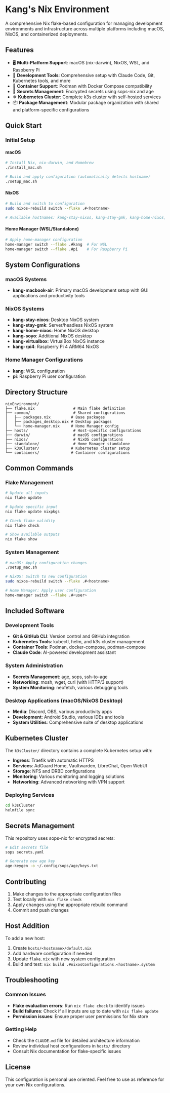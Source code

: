 # Kang's Nix Environment

A comprehensive Nix flake-based configuration for managing development environments and infrastructure across multiple platforms including macOS, NixOS, and containerized deployments.

## Features

- 🖥️ **Multi-Platform Support**: macOS (nix-darwin), NixOS, WSL, and Raspberry Pi
- 🔧 **Development Tools**: Comprehensive setup with Claude Code, Git, Kubernetes tools, and more
- 🐳 **Container Support**: Podman with Docker Compose compatibility
- 🔐 **Secrets Management**: Encrypted secrets using sops-nix and age
- ☸️ **Kubernetes Cluster**: Complete k3s cluster with self-hosted services
- 📦 **Package Management**: Modular package organization with shared and platform-specific configurations

## Quick Start

### Initial Setup

#### macOS
```bash
# Install Nix, nix-darwin, and Homebrew
./install_mac.sh

# Build and apply configuration (automatically detects hostname)
./setup_mac.sh
```

#### NixOS
```bash
# Build and switch to configuration
sudo nixos-rebuild switch --flake .#<hostname>

# Available hostnames: kang-stay-nixos, kang-stay-gmk, kang-home-nixos, kang-soyo, kang-virtualbox, kang-rpi4
```

#### Home Manager (WSL/Standalone)
```bash
# Apply home-manager configuration
home-manager switch --flake .#kang  # For WSL
home-manager switch --flake .#pi    # For Raspberry Pi
```

## System Configurations

### macOS Systems
- **kang-macbook-air**: Primary macOS development setup with GUI applications and productivity tools

### NixOS Systems
- **kang-stay-nixos**: Desktop NixOS system
- **kang-stay-gmk**: Server/headless NixOS system
- **kang-home-nixos**: Home NixOS desktop
- **kang-soyo**: Additional NixOS desktop
- **kang-virtualbox**: VirtualBox NixOS instance
- **kang-rpi4**: Raspberry Pi 4 ARM64 NixOS

### Home Manager Configurations
- **kang**: WSL configuration
- **pi**: Raspberry Pi user configuration

## Directory Structure

```
nixEnvironment/
├── flake.nix                 # Main flake definition
├── common/                   # Shared configurations
│   ├── packages.nix         # Base packages
│   ├── packages_desktop.nix # Desktop packages
│   └── home-manager.nix     # Home Manager config
├── hosts/                    # Host-specific configurations
├── darwin/                   # macOS configurations
├── nixos/                    # NixOS configurations
├── standalone/               # Home Manager standalone
├── k3sCluster/              # Kubernetes cluster setup
└── containers/              # Container configurations
```

## Common Commands

### Flake Management
```bash
# Update all inputs
nix flake update

# Update specific input
nix flake update nixpkgs

# Check flake validity
nix flake check

# Show available outputs
nix flake show
```

### System Management
```bash
# macOS: Apply configuration changes
./setup_mac.sh

# NixOS: Switch to new configuration
sudo nixos-rebuild switch --flake .#<hostname>

# Home Manager: Apply user configuration
home-manager switch --flake .#<user>
```

## Included Software

### Development Tools
- **Git & GitHub CLI**: Version control and GitHub integration
- **Kubernetes Tools**: kubectl, helm, and k3s cluster management
- **Container Tools**: Podman, docker-compose, podman-compose
- **Claude Code**: AI-powered development assistant

### System Administration
- **Secrets Management**: age, sops, ssh-to-age
- **Networking**: mosh, wget, curl (with HTTP/3 support)
- **System Monitoring**: neofetch, various debugging tools

### Desktop Applications (macOS/NixOS Desktop)
- **Media**: Discord, OBS, various productivity apps
- **Development**: Android Studio, various IDEs and tools
- **System Utilities**: Comprehensive suite of desktop applications

## Kubernetes Cluster

The `k3sCluster/` directory contains a complete Kubernetes setup with:

- **Ingress**: Traefik with automatic HTTPS
- **Services**: AdGuard Home, Vaultwarden, LibreChat, Open WebUI
- **Storage**: NFS and DRBD configurations
- **Monitoring**: Various monitoring and logging solutions
- **Networking**: Advanced networking with VPN support

### Deploying Services
```bash
cd k3sCluster
helmfile sync
```

## Secrets Management

This repository uses sops-nix for encrypted secrets:

```bash
# Edit secrets file
sops secrets.yaml

# Generate new age key
age-keygen -o ~/.config/sops/age/keys.txt
```

## Contributing

1. Make changes to the appropriate configuration files
2. Test locally with `nix flake check`
3. Apply changes using the appropriate rebuild command
4. Commit and push changes

## Host Addition

To add a new host:

1. Create `hosts/<hostname>/default.nix`
2. Add hardware configuration if needed
3. Update `flake.nix` with new system configuration
4. Build and test: `nix build .#nixosConfigurations.<hostname>.system`

## Troubleshooting

### Common Issues

- **Flake evaluation errors**: Run `nix flake check` to identify issues
- **Build failures**: Check if all inputs are up to date with `nix flake update`
- **Permission issues**: Ensure proper user permissions for Nix store

### Getting Help

- Check the `CLAUDE.md` file for detailed architecture information
- Review individual host configurations in `hosts/` directory
- Consult Nix documentation for flake-specific issues

## License

This configuration is personal use oriented. Feel free to use as reference for your own Nix configurations.
